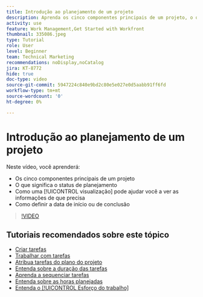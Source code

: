 ```yaml
---
title: Introdução ao planejamento de um projeto
description: Aprenda os cinco componentes principais de um projeto, o que significa o status, como uma [!UICONTROL visualização] pode ajudar você a ver informações relevantes e como definir a data de início ou de vencimento.
activity: use
feature: Work Management,Get Started with Workfront
thumbnail: 335086.jpeg
type: Tutorial
role: User
level: Beginner
team: Technical Marketing
recommendations: noDisplay,noCatalog
jira: KT-8772
hide: true
doc-type: video
source-git-commit: 5947224c840e9bd2c80e5e027e0d5aabb91ff6fd
workflow-type: tm+mt
source-wordcount: '0'
ht-degree: 0%

---
```


# Introdução ao planejamento de um projeto

Neste vídeo, você aprenderá:

* Os cinco componentes principais de um projeto
* O que significa o status de planejamento
* Como uma [!UICONTROL visualização] pode ajudar você a ver as informações de que precisa
* Como definir a data de início ou de conclusão

>[!VIDEO](https://video.tv.adobe.com/v/335086/?quality=12&learn=on)

## Tutoriais recomendados sobre este tópico

* [Criar tarefas](/help/manage-work/tasks/how-to-create-tasks.md)
* [Trabalhar com tarefas](/help/manage-work/tasks/work-with-tasks.md)
* [Atribua tarefas do plano do projeto](/help/manage-work/tasks/assign-tasks-from-the-project-plan.md)
* [Entenda sobre a duração das tarefas](/help/manage-work/tasks/understand-task-durations.md)
* [Aprenda a sequenciar tarefas](/help/manage-work/tasks/learn-to-sequence-tasks.md)
* [Entenda sobre as horas planejadas](/help/manage-work/tasks/understand-planned-hours.md)
* [Entenda o [!UICONTROL Esforço do trabalho]](/help/manage-work/tasks/understand-work-effort.md)

